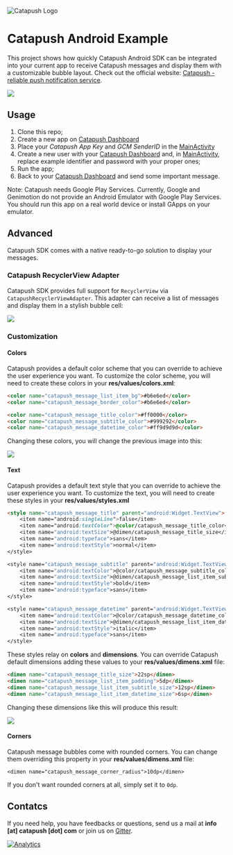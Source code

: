 ![Catapush Logo](https://github.com/Catapush/catapush-ios-sdk-example/blob/master/catapush_logo.png)

# Catapush Android Example

This project shows how quickly Catapush Android SDK can be integrated into your current app to receive Catapush messages and display them with a customizable bubble layout. Check out the official website: [Catapush - reliable push notification service](http://www.catapush.com).

[![](/images/flight_message.png?raw=true)]()

## Usage

1. Clone this repo;
2. Create a new app on [Catapush Dashboard](http://www.catapush.com/)
3. Place your *Catapush App Key* and *GCM SenderID* in the [MainActivity](https://github.com/Catapush/catapush-android-sdk-example/blob/master/app/src/main/java/com/catapush/example/app/MainActivity.java#L63)
3. Create a new user with your [Catapush Dashboard](http://www.catapush.com/) and, in [MainActivity](https://github.com/Catapush/catapush-android-sdk-example/blob/master/app/src/main/java/com/catapush/example/app/MainActivity.java#L65), replace example identifier and password with your proper ones;
4. Run the app;
5. Back to your [Catapush Dashboard](http://www.catapush.com/) and send some important message.

Note:
Catapush needs Google Play Services. Currently, Google and Genimotion do not provide an Android Emulator with Google Play Services. You should run this app on a real world device or install GApps on your emulator.

## Advanced

Catapush SDK comes with a native ready-to-go solution to display your messages.

### Catapush RecyclerView Adapter

Catapush SDK provides full support for `RecyclerView` via `CatapushRecyclerViewAdapter`. This adapter can receive a list of messages and display them in a stylish bubble cell:

![](/images/messages.1.png?raw=true)

### Customization
#### Colors
Catapush provides a default color scheme that you can override to achieve the user experience you want. To customize the color scheme, you will need to create these colors in your **res/values/colors.xml**:

```html
<color name="catapush_message_list_item_bg">#b6e6ed</color>
<color name="catapush_message_border_color">#b6e6ed</color>

<color name="catapush_message_title_color">#ff0000</color>
<color name="catapush_message_subtitle_color">#999292</color>
<color name="catapush_message_datetime_color">#ff9d9d9d</color>
```

Changing these colors, you will change the previous image into this:

[![](/images/messages.2.png?raw=true)]()

#### Text
Catapush provides a default text style that you can override to achieve the user experience you want. To customize the text, you will need to create these styles in your **res/values/styles.xml**

```html
<style name="catapush_message_title" parent="android:Widget.TextView">
    <item name="android:singleLine">false</item>
    <item name="android:textColor">@color/catapush_message_title_color</item>
    <item name="android:textSize">@dimen/catapush_message_title_size</item>
    <item name="android:typeface">sans</item>
    <item name="android:textStyle">normal</item>
</style>

<style name="catapush_message_subtitle" parent="android:Widget.TextView">
    <item name="android:textColor">@color/catapush_message_subtitle_color</item>
    <item name="android:textSize">@dimen/catapush_message_list_item_subtitle_size</item>
    <item name="android:textStyle">bold</item>
    <item name="android:typeface">sans</item>
</style>

<style name="catapush_message_datetime" parent="android:Widget.TextView">
    <item name="android:textColor">@color/catapush_message_datetime_color</item>
    <item name="android:textSize">@dimen/catapush_message_list_item_datetime_size</item>
    <item name="android:textStyle">italic</item>
    <item name="android:typeface">sans</item>
</style>        
```

These styles relay on **colors** and **dimensions**. You can override Catapush default dimensions adding these values to your **res/values/dimens.xml** file:

```html
<dimen name="catapush_message_title_size">22sp</dimen>
<dimen name="catapush_message_list_item_padding">5dp</dimen>
<dimen name="catapush_message_list_item_subtitle_size">12sp</dimen>
<dimen name="catapush_message_list_item_datetime_size">6sp</dimen>
```

Changing these dimensions like this will produce this result:

![](/images/messages.3.png?raw=true)

#### Corners
Catapush message bubbles come with rounded corners. You can change them overriding this property in your **res/values/dimens.xml** file:

    <dimen name="catapush_message_corner_radius">10dp</dimen>

If you don't want rounded corners at all, simply set it to `0dp`.

## Contatcs
If you need help, you have feedbacks or questions, send us a mail at **info [at] catapush [dot] com** or join us on [Gitter](https://gitter.im/Catapush/support).

[![Analytics](https://ga-beacon.appspot.com/UA-60582915-4/android-example/readme)](https://github.com/igrigorik/ga-beacon)

